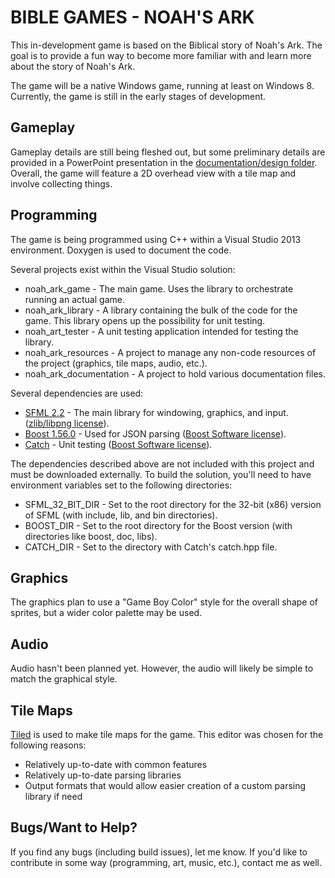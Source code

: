 # BIBLE GAMES - NOAH'S ARK

This in-development game is based on the Biblical story of Noah's Ark.  The goal is to provide a fun way to become more familiar with and learn more about the story of Noah's Ark.

The game will be a native Windows game, running at least on Windows 8.  Currently, the game is still in the early stages of development.

## Gameplay

Gameplay details are still being fleshed out, but some preliminary details are provided in a PowerPoint presentation in the [documentation/design folder](noah_ark/documentation/design).  Overall, the game will feature a 2D overhead view with a tile map and involve collecting things.

## Programming

The game is being programmed using C++ within a Visual Studio 2013 environment.  Doxygen is used to document the code.

Several projects exist within the Visual Studio solution:
* noah_ark_game - The main game.  Uses the library to orchestrate running an actual game.
* noah_ark_library - A library containing the bulk of the code for the game.  This library opens up the possibility for unit testing.
* noah_art_tester - A unit testing application intended for testing the library.
* noah_ark_resources - A project to manage any non-code resources of the project (graphics, tile maps, audio, etc.).
* noah_ark_documentation - A project to hold various documentation files.

Several dependencies are used:
* [SFML 2.2](http://sfml-dev.org/) - The main library for windowing, graphics, and input. ([zlib/libpng license](http://sfml-dev.org/license.php)).
* [Boost 1.56.0](http://www.boost.org/) - Used for JSON parsing ([Boost Software license](http://www.boost.org/LICENSE_1_0.txt)).
* [Catch](https://github.com/philsquared/Catch) - Unit testing ([Boost Software license](https://github.com/philsquared/Catch/blob/master/LICENSE_1_0.txt)).

The dependencies described above are not included with this project and must be downloaded externally.  To build the solution, you'll need to have environment variables set to the following directories:

* SFML_32_BIT_DIR - Set to the root directory for the 32-bit (x86) version of SFML (with include, lib, and bin directories).
* BOOST_DIR - Set to the root directory for the Boost version (with directories like boost, doc, libs).
* CATCH_DIR - Set to the directory with Catch's catch.hpp file.

## Graphics

The graphics plan to use a "Game Boy Color" style for the overall shape of sprites, but a wider color palette may be used.

## Audio

Audio hasn't been planned yet.  However, the audio will likely be simple to match the graphical style.

## Tile Maps

[Tiled](http://www.mapeditor.org/) is used to make tile maps for the game.  This editor was chosen for the following reasons:
* Relatively up-to-date with common features
* Relatively up-to-date parsing libraries
* Output formats that would allow easier creation of a custom parsing library if need

## Bugs/Want to Help?

If you find any bugs (including build issues), let me know.  If you'd like to contribute in some way (programming, art, music, etc.), contact me as well.
